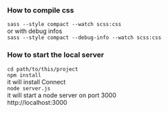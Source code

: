 ### How to compile css

`sass --style compact --watch scss:css`  
or with debug infos    
`sass --style compact --debug-info --watch scss:css`  


### How to start the local server
`cd path/to/this/project`  
`npm install`  
it will install Connect  
`node server.js`  
it will start a node server on port 3000  
http://localhost:3000  